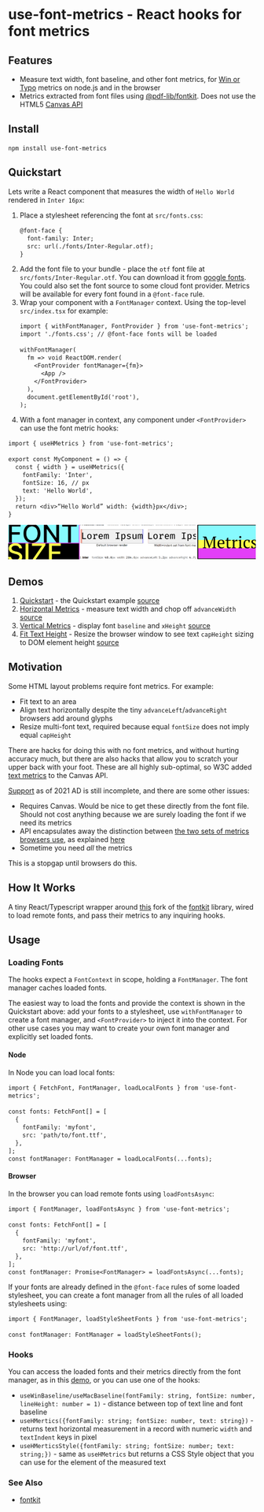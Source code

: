 # use-font-metrics - React hooks for font metrics

## Features

- Measure text width, font baseline, and other font metrics, for [Win or Typo](https://vertical-metrics.netlify.app/) metrics on node.js and in the browser
- Metrics extracted from font files using [@pdf-lib/fontkit](https://www.npmjs.com/package/@pdf-lib/fontkit). Does not use the HTML5 [Canvas API](https://developer.mozilla.org/en-US/docs/Web/API/Canvas_API)

## Install

```
npm install use-font-metrics
```

## Quickstart

Lets write a React component that measures the width of `Hello World` rendered in `Inter 16px`:

1. Place a stylesheet referencing the font at `src/fonts.css`:
   ```
   @font-face {
     font-family: Inter;
     src: url(./fonts/Inter-Regular.otf);
   }
   ```
1. Add the font file to your bundle - place the `otf` font file at `src/fonts/Inter-Regular.otf`. You can download it from [google fonts](https://fonts.google.com/specimen/Inter). You could also set the font source to some cloud font provider. Metrics will be available for every font found in a `@font-face` rule.
1. Wrap your component with a `FontManager` context. Using the top-level `src/index.tsx` for example:
   ```
   import { withFontManager, FontProvider } from 'use-font-metrics';
   import './fonts.css'; // @font-face fonts will be loaded

   withFontManager(
     fm => void ReactDOM.render(
       <FontProvider fontManager={fm}>
         <App />
       </FontProvider>
     ),
     document.getElementById('root'),
   );
   ```
1. With a font manager in context, any component under `<FontProvider>` can use the font metric hooks:

```
import { useHMetrics } from 'use-font-metrics';

export const MyComponent = () => {
  const { width } = useHMetrics({
    fontFamily: 'Inter',
    fontSize: 16, // px
    text: 'Hello World',
  });
  return <div>“Hello World” width: {width}px</div>;
}

```

![Demo screenshots](img/demos.png)

## Demos

1. [Quickstart](http://github.com/middle-ages/use-font-metrics/src/demos/Quickstart.html) - the Quickstart example [source](src/demos/Quickstart/index.tsx)
1. [Horizontal Metrics](http://github.com/middle-ages/use-font-metrics/src/demos/HMetricsDemo.html) - measure text width and chop off `advanceWidth` [source](src/demos/HMetricsDemo/MeasuredBox.tsx)
1. [Vertical Metrics](http://github.com/middle-ages/use-font-metrics/src/demos/VMetricsDemo.html) - display font `baseline` and `xHeight` [source](src/demos/VMetricsDemo/index.tsx)
1. [Fit Text Height](http://github.com/middle-ages/use-font-metrics/src/demos/FitTextDemo.html) - Resize the browser window to see text `capHeight` sizing to DOM element height [source](src/demos/FitTextDemo)

## Motivation

Some HTML layout problems require font metrics. For example:

- Fit text to an area
- Align text horizontally despite the tiny `advanceLeft`/`advanceRight` browsers add around glyphs
- Resize multi-font text, required because equal `fontSize` does not imply equal `capHeight`

There are hacks for doing this with no font metrics, and without hurting accuracy much, but there are also hacks that allow you to scratch your upper back with your foot. These are all highly sub-optimal, so W3C added [text metrics](https://www.w3.org/TR/2dcontext2/#textmetrics) to the Canvas API.

[Support](https://caniuse.com/?search=textmetrics) as of 2021 AD is still incomplete, and there are some other issues:

- Requires Canvas. Would be nice to get these directly from the font file. Should not cost anything because we are surely loading the font if we need its metrics
- API encapsulates away the distinction between [the two sets of metrics browsers use](https://vertical-metrics.netlify.app/), as explained [here](https://glyphsapp.com/learn/vertical-metrics)
- Sometime you need _all_ the metrics

This is a stopgap until browsers do this.

## How It Works

A tiny React/Typescript wrapper around [this](https://www.npmjs.com/package/@pdf-lib/fontkit) fork of the [fontkit](https://github.com/foliojs/fontkit) library, wired to load remote fonts, and pass their metrics to any inquiring hooks.

## Usage

### Loading Fonts

The hooks expect a `FontContext` in scope, holding a `FontManager`. The font manager caches loaded fonts.

The easiest way to load the fonts and provide the context is shown in the Quickstart above: add your fonts to a stylesheet, use `withFontManager` to create a font manager, and `<FontProvider>` to inject it into the context. For other use cases you may want to create your own font manager and explicitly set loaded fonts.

#### Node
In Node you can load local fonts:
```
import { FetchFont, FontManager, loadLocalFonts } from 'use-font-metrics';

const fonts: FetchFont[] = [
  {
    fontFamily: 'myfont',
    src: 'path/to/font.ttf',
  },
];
const fontManager: FontManager = loadLocalFonts(...fonts);
```
#### Browser
In the browser you can load remote fonts using `loadFontsAsync`:
```
import { FontManager, loadFontsAsync } from 'use-font-metrics';

const fonts: FetchFont[] = [
  {
    fontFamily: 'myfont',
    src: 'http://url/of/font.ttf',
  },
];
const fontManager: Promise<FontManager> = loadFontsAsync(...fonts);
```
If your fonts are already defined in the `@font-face` rules of some loaded stylesheet, you can create a font manager from all the rules of all loaded stylesheets using:
```
import { FontManager, loadStyleSheetFonts } from 'use-font-metrics';

const fontManager: FontManager = loadStyleSheetFonts();
```

### Hooks

You can access the loaded fonts and their metrics directly from the font manager, as in this [demo](src/demos/FitTextHeight), or you can use one of the hooks:

* `useWinBaseline/useMacBaseline(fontFamily: string, fontSize: number, lineHeight: number = 1)` - distance between top of text line and font baseline
* `useHMertics({fontFamily: string; fontSize: number, text: string})` - returns text horizontal measurement in a record with numeric `width` and `textIndent` keys in pixel
* `useHMerticsStyle({fontFamily: string; fontSize: number; text: string;})` - same as `useHMetrics` but returns a CSS Style object that you can use for the element of the measured text

### See Also

* [fontkit](https://github.com/foliojs/fontkit)
